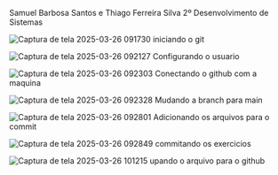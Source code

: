 Samuel Barbosa Santos e Thiago Ferreira Silva 2º Desenvolvimento de Sistemas

![Captura de tela 2025-03-26 091730](https://github.com/user-attachments/assets/c4695015-984d-425a-9d38-45b7b21f2b74) iniciando o git

![Captura de tela 2025-03-26 092127](https://github.com/user-attachments/assets/03ff0e88-6b76-4156-9a99-f3e2f49fb825) Configurando o usuario

![Captura de tela 2025-03-26 092303](https://github.com/user-attachments/assets/c18a3ace-d095-475e-85e0-d057d000dd8c) Conectando o github com a maquina

![Captura de tela 2025-03-26 092328](https://github.com/user-attachments/assets/8247d672-679d-4abc-aa2d-d3068364719f) Mudando a branch para main

![Captura de tela 2025-03-26 092801](https://github.com/user-attachments/assets/f49bc32a-197e-4695-af77-cec894bb5f7b) Adicionando os arquivos para o commit

![Captura de tela 2025-03-26 092849](https://github.com/user-attachments/assets/a10a2661-00ea-4903-a54b-0d328263fc7e) commitando os exercicios

![Captura de tela 2025-03-26 101215](https://github.com/user-attachments/assets/a72f0656-b9da-4a01-8cc2-5f320d7bf944) upando o arquivo para o github

